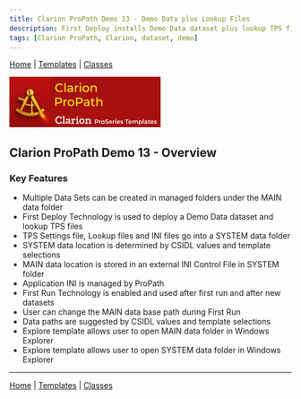 ```yaml
---
title: Clarion ProPath Demo 13 - Demo Data plus Lookup Files
description: First Deploy installs Demo Data dataset plus lookup TPS files to SYSTEM.
tags: [Clarion ProPath, Clarion, dataset, demo]
---
```


[Home](../index.md) | [Templates](../templates/index.md) | [Classes](../classes/index.md)

[![ProPath logo](../assets/images/ProPath270x90.png)](https://www.clarionproseries.com/html/propath.html)

## Clarion ProPath Demo 13 - Overview

### Key Features

- Multiple Data Sets can be created in managed folders under the MAIN data folder
- First Deploy Technology is used to deploy a Demo Data dataset and lookup TPS files
- TPS Settings file, Lookup files and INI files go into a SYSTEM data folder
- SYSTEM data location is determined by CSIDL values and template selections
- MAIN data location is stored in an external INI Control File in SYSTEM folder
- Application INI is managed by ProPath
- First Run Technology is enabled and used after first run and after new datasets
- User can change the MAIN data base path during First Run
- Data paths are suggested by CSIDL values and template selections
- Explore template allows user to open MAIN data folder in Windows Explorer
- Explore template allows user to open SYSTEM data folder in Windows Explorer

---

[Home](../index.md) | [Templates](../templates/index.md) | [Classes](../classes/index.md)
